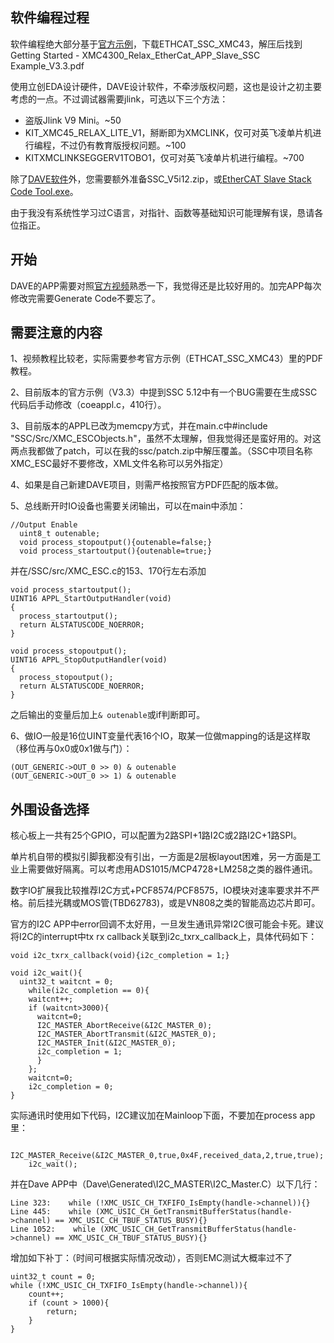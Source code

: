 ## 软件编程过程

软件编程绝大部分基于[官方示例](https://www.infineon.com/cms/en/product/promopages/aim-mc/dave_downloads.html)，下载ETHCAT_SSC_XMC43，解压后找到Getting Started - XMC4300_Relax_EtherCat_APP_Slave_SSC Example_V3.3.pdf

使用立创EDA设计硬件，DAVE设计软件，不牵涉版权问题，这也是设计之初主要考虑的一点。不过调试器需要jlink，可选以下三个方法：

- 盗版Jlink V9 Mini。~50
- KIT_XMC45_RELAX_LITE_V1，掰断即为XMCLINK，仅可对英飞凌单片机进行编程，不过仍有教育版授权问题。~100
- KITXMCLINKSEGGERV1TOBO1，仅可对英飞凌单片机进行编程。~700

除了[DAVE软件](https://infineoncommunity.com/dave-download_ID645)外，您需要额外准备SSC_V5i12.zip，或[EtherCAT Slave Stack Code Tool.exe](https://github.com/feecat/XMC4300_EtherCAT_CoreBoard/blob/master/DOC/EtherCAT%20Slave%20Stack%20Code%20Tool.exe)。

由于我没有系统性学习过C语言，对指针、函数等基础知识可能理解有误，恳请各位指正。

## 开始

DAVE的APP需要对照[官方视频](https://www.youtube.com/watch?v=zBh1E93ktUo)熟悉一下，我觉得还是比较好用的。加完APP每次修改完需要Generate Code不要忘了。

## 需要注意的内容

1、视频教程比较老，实际需要参考官方示例（ETHCAT_SSC_XMC43）里的PDF教程。

2、目前版本的官方示例（V3.3）中提到SSC 5.12中有一个BUG需要在生成SSC代码后手动修改（coeappl.c，410行）。

3、目前版本的APPL已改为memcpy方式，并在main.c中#include "SSC/Src/XMC_ESCObjects.h"，虽然不太理解，但我觉得还是蛮好用的。对这两点我都做了patch，可以在我的ssc/patch.zip中解压覆盖。（SSC中项目名称XMC_ESC最好不要修改，XML文件名称可以另外指定）

4、如果是自己新建DAVE项目，则需严格按照官方PDF匹配的版本做。

5、总线断开时IO设备也需要关闭输出，可以在main中添加：
```
//Output Enable
  uint8_t outenable;
  void process_stopoutput(){outenable=false;}
  void process_startoutput(){outenable=true;}
```
并在/SSC/src/XMC_ESC.c的153、170行左右添加
```
void process_startoutput();
UINT16 APPL_StartOutputHandler(void)
{
  process_startoutput();
  return ALSTATUSCODE_NOERROR;
}

void process_stopoutput();
UINT16 APPL_StopOutputHandler(void)
{
  process_stopoutput();
  return ALSTATUSCODE_NOERROR;
}
```

之后输出的变量后加上`& outenable`或if判断即可。

6、做IO一般是16位UINT变量代表16个IO，取某一位做mapping的话是这样取（移位再与0x0或0x1做与门）：

```
(OUT_GENERIC->OUT_0 >> 0) & outenable
(OUT_GENERIC->OUT_0 >> 1) & outenable
```

## 外围设备选择

核心板上一共有25个GPIO，可以配置为2路SPI+1路I2C或2路I2C+1路SPI。

单片机自带的模拟引脚我都没有引出，一方面是2层板layout困难，另一方面是工业上需要做好隔离。可以考虑用ADS1015/MCP4728+LM258之类的器件通讯。

数字IO扩展我比较推荐I2C方式+PCF8574/PCF8575，IO模块对速率要求并不严格。前后挂光耦或MOS管(TBD62783)，或是VN808之类的智能高边芯片即可。

官方的I2C APP中error回调不太好用，一旦发生通讯异常I2C很可能会卡死。建议将I2C的interrupt中tx rx callback关联到i2c_txrx_callback上，具体代码如下：

```
void i2c_txrx_callback(void){i2c_completion = 1;}

void i2c_wait(){
  uint32_t waitcnt = 0;
    while(i2c_completion == 0){
    waitcnt++;
    if (waitcnt>3000){
      waitcnt=0;
      I2C_MASTER_AbortReceive(&I2C_MASTER_0);
      I2C_MASTER_AbortTransmit(&I2C_MASTER_0);
      I2C_MASTER_Init(&I2C_MASTER_0);
      i2c_completion = 1;
      }
    };
    waitcnt=0;
    i2c_completion = 0;
}
```

实际通讯时使用如下代码，I2C建议加在Mainloop下面，不要加在process app里：

```
    I2C_MASTER_Receive(&I2C_MASTER_0,true,0x4F,received_data,2,true,true);
    i2c_wait();
```
并在Dave APP中（Dave\Generated\I2C_MASTER\I2C_Master.C）以下几行：

```
Line 323:    while (!XMC_USIC_CH_TXFIFO_IsEmpty(handle->channel)){}
Line 445:    while (XMC_USIC_CH_GetTransmitBufferStatus(handle->channel) == XMC_USIC_CH_TBUF_STATUS_BUSY){}
Line 1052:    while (XMC_USIC_CH_GetTransmitBufferStatus(handle->channel) == XMC_USIC_CH_TBUF_STATUS_BUSY){}
```

增加如下补丁：（时间可根据实际情况改动），否则EMC测试大概率过不了

```
uint32_t count = 0;
while (!XMC_USIC_CH_TXFIFO_IsEmpty(handle->channel)){
	count++;
	if (count > 1000){
		return;
	}
}
```
